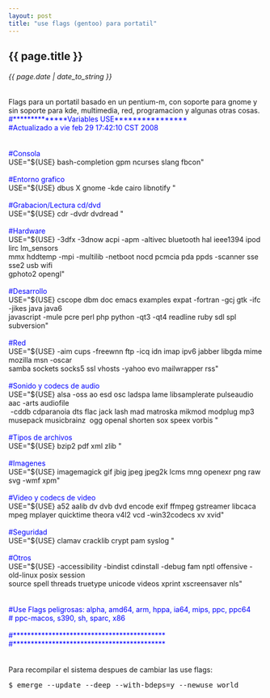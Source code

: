 ```yaml
---
layout: post
title: "use flags (gentoo) para portatil"
---
```


## {{ page.title }}
###### {{ page.date | date_to_string }}

<div class="p">Flags para un portatil basado en un pentium-m, con soporte para gnome y sin soporte para kde, multimedia, red, programacion y algunas otras cosas.
</div>
<div class="p">
        <font color="#0000ff">#**************Variables USE****************</font><br>
        <font color="#0000ff">#Actualizado a vie feb 29 17:42:10 CST 2008</font><br>
        <br>
        <br>
        <font color="#0000ff">#Consola</font><br>
        USE="${USE} bash-completion gpm ncurses slang fbcon"<br>
        <br>
        <font color="#0000ff">#Entorno grafico<br>
        </font> USE="${USE} dbus X gnome -kde cairo libnotify "<br>
        <br>
        <font color="#0000ff">#Grabacion/Lectura cd/dvd</font><br>
        USE="${USE} cdr -dvdr dvdread "<br>
        <br>
        <font color="#0000ff">#Hardware</font><br>
        USE="${USE} -3dfx -3dnow acpi -apm -altivec bluetooth hal ieee1394 ipod lirc lm_sensors<br>
        mmx hddtemp -mpi -multilib -netboot nocd pcmcia pda ppds -scanner sse sse2 usb wifi<br>
        gphoto2 opengl"<br>
        <br>
        <font color="#0000ff">#Desarrollo</font><br>
        USE="${USE} cscope dbm doc emacs examples expat -fortran -gcj gtk -ifc -jikes java java6<br>
        javascript -mule pcre perl php python -qt3 -qt4 readline ruby sdl spl subversion"<br>
        <br>
        <font color="#0000ff">#Red</font><br>
        USE="${USE} -aim cups -freewnn ftp -icq idn imap ipv6 jabber libgda mime mozilla msn -oscar<br>
        samba sockets socks5 ssl vhosts -yahoo evo mailwrapper rss"<br>
        <br>
        <font color="#0000ff">#Sonido y codecs de audio</font><br>
        USE="${USE} alsa -oss ao esd osc ladspa lame libsamplerate pulseaudio aac -arts audiofile<br>
        &nbsp;-cddb cdparanoia dts flac jack lash mad matroska mikmod modplug mp3 musepack musicbrainz&nbsp; ogg openal shorten sox speex vorbis "<br>
        <br>
        <font color="#0000ff">#Tipos de archivos</font><br>
        USE="${USE} bzip2 pdf xml zlib "<br>
        <br>
        <font color="#0000ff">#Imagenes</font><br>
        USE="${USE} imagemagick gif jbig jpeg jpeg2k lcms mng openexr png raw svg -wmf xpm"<br>
        <br>
        <font color="#0000ff">#Video y codecs de video</font><br>
        USE="${USE} a52 aalib dv dvb dvd encode exif ffmpeg gstreamer libcaca mpeg mplayer quicktime theora v4l2 vcd -win32codecs xv xvid"<br>
        <br>
        <font color="#0000ff">#Seguridad</font><br>
        USE="${USE} clamav cracklib crypt pam syslog "<br>
        <br>
        <font color="#0000ff">#Otros</font><br>
        USE="${USE} -accessibility -bindist cdinstall -debug fam nptl offensive -old-linux posix session<br>
        source spell threads truetype unicode videos xprint xscreensaver nls"<br>
        <br>
        <br>
        <font color="#0000ff">#Use Flags peligrosas: alpha, amd64, arm, hppa, ia64, mips, ppc, ppc64</font><br>
        <font color="#0000ff"> # ppc-macos, s390, sh, sparc, x86 </font><br>
        <br>
        <font color="#0000ff">#*******************************************</font><br>
        <font color="#0000ff">#*******************************************</font><br>
        <br>
        <br>
        Para recompilar el sistema despues de cambiar las use flags:</div>

<pre class="sh_sh">
$ emerge --update --deep --with-bdeps=y --newuse world
</pre>
